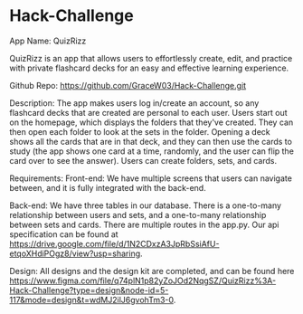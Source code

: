 # Hack-Challenge

App Name: QuizRizz 

QuizRizz is an app that allows users to effortlessly create, edit, and practice
with private flashcard decks for an easy and effective learning experience.

Github Repo: https://github.com/GraceW03/Hack-Challenge.git


Description:
The app makes users log in/create an account, so any flashcard decks that are 
created are personal to each user. Users start out on the homepage, which
displays the folders that they've created. They can then open each folder to look
at the sets in the folder. Opening a deck shows all the cards that are in that 
deck, and they can then use the cards to study (the app shows one card at a time,
randomly, and the user can flip the card over to see the answer). Users can create
folders, sets, and cards.

Requirements:
Front-end: We have multiple screens that users can navigate between, and it is
fully integrated with the back-end.

Back-end: We have three tables in our database. There is a one-to-many relationship
between users and sets, and a one-to-many relationship between sets and cards. There
are multiple routes in the app.py. Our api specification can be found at 
https://drive.google.com/file/d/1N2CDxzA3JpRbSsiAfU-etqoXHdiPOgz8/view?usp=sharing.

Design: All designs and the design kit are completed, and can be found here
https://www.figma.com/file/q74plN1p82yZoJOd2NqgSZ/QuizRizz%3A-Hack-Challenge?type=design&node-id=5-117&mode=design&t=wdMJ2ilJ6gvohTm3-0.
